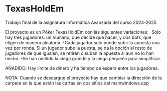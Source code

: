 # TexasHoldEm
Trabajo final de la asignatura Informática Avanzada del curso 2024-2025

El proyecto es un Póker TexasHoldEm con las siguientes variaciones:
-Solo hay tres jugadores: un humano, que decide que hacer, y dos bots, que eligen de manera aleatoria.
-Cada jugador solo puede subir la apuesta una vez por ronda. Si un jugador sube la puesta, se da la opción al resto de jugadores de que igualen, se retiren o suban la apuesta si aun no lo han hecho.
-Se han omitido la ciega grande y la ciega pequeña para simplificar.

AÑADIDO: Hay límite de dinero y ha tiempo de espera entre los jugadores.

NOTA: Cuando se descargue el proyecto hay que cambiar la dirección de la carpeta en la que están las cartas en dos sitios del mainwindows.cpp
